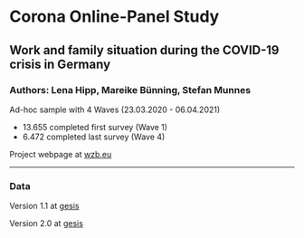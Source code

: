 # Corona Online-Panel Study

## Work and family situation during the COVID-19 crisis in Germany

### Authors: Lena Hipp, Mareike Bünning, Stefan Munnes

Ad-hoc sample with 4 Waves (23.03.2020 - 06.04.2021)

- 13.655 completed first survey (Wave 1)
- 6.472 completed last survey (Wave 4)

Project webpage at [wzb.eu](https://wzb.eu/de/forschung/dynamiken-sozialer-ungleichheiten/arbeit-und-fuersorge/corona-alltag)

***

### Data
Version 1.1 at [gesis](https://data.gesis.org/sharing/#!Detail/10.7802/2122)

Version 2.0 at [gesis](https://data.gesis.org/sharing/#!Detail/10.7802/2324)
